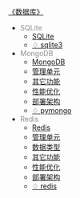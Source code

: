 [《数据库》](docs/数据库/index.md)

- <font color="#8f8f8f">SQLite</font>
  - [SQLite](docs/数据库/SQLite/SQLite.md)
  - [♢ sqlite3](docs/数据库/SQLite/^sqlite3.md)
- <font color="#8f8f8f">MongoDB</font>
  - [MongoDB](docs/数据库/MongoDB/MongoDB.md)
  - [管理单元](docs/数据库/MongoDB/管理单元.md)
  - [其它功能](docs/数据库/MongoDB/其它功能.md)
  - [性能优化](docs/数据库/MongoDB/性能优化.md)
  - [部署架构](docs/数据库/MongoDB/部署架构.md)
  - [♢ pymongo](docs/数据库/MongoDB/^pymongo.md)
- <font color="#8f8f8f">Redis</font>
  - [Redis](docs/数据库/Redis/Redis.md)
  - [管理单元](docs/数据库/Redis/管理单元.md)
  - [数据类型](docs/数据库/Redis/数据类型.md)
  - [其它功能](docs/数据库/Redis/其它功能.md)
  - [性能优化](docs/数据库/Redis/性能优化.md)
  - [部署架构](docs/数据库/Redis/部署架构.md)
  - [♢ redis](docs/数据库/Redis/^redis.md)
